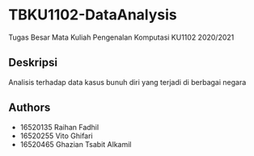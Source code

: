 # TBKU1102-DataAnalysis
Tugas Besar Mata Kuliah Pengenalan Komputasi KU1102 2020/2021

## Deskripsi
Analisis terhadap data kasus bunuh diri yang terjadi di berbagai negara

## Authors 
* 16520135 Raihan Fadhil
* 16520255 Vito Ghifari
* 16520465 Ghazian Tsabit Alkamil

